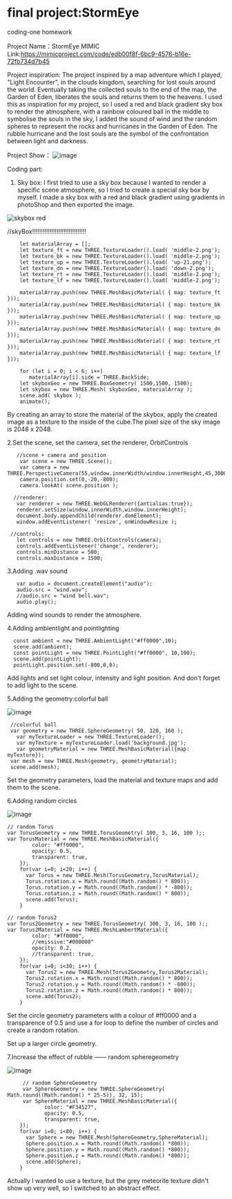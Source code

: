 # final project:StormEye
coding-one homework

Project Name：StormEye
MIMIC Link:https://mimicproject.com/code/edb00f8f-6bc9-4576-b16e-72fb734d7b45

Project inspiration:
The project inspired by a map adventure which I played, "Light Encounter", in the clouds kingdom, searching for lost souls around the world. Eventually taking the collected souls to the end of the map, the Garden of Eden, liberates the souls and returns them to the heavens.
I used this as inspiration for my project, so I used a red and black gradient sky box to render the atmosphere, with a rainbow coloured ball in the middle to symbolise the souls in the sky, I added the sound of wind and the random spheres to represent the rocks and hurricanes in the Garden of Eden. The rubble hurricane and the lost souls are the symbol of the confrontation between light and darkness.


Project Show：
![image](https://user-images.githubusercontent.com/119873123/205696991-0f7aa972-241f-45e1-aa66-f722cbda7060.png)

Coding part:
1. Sky box:
I first tried to use a sky box because I wanted to render a specific scene atmosphere, so I tried to create a special sky box by myself. I made a sky box with a red and black gradient using gradients in photoShop and then exported the image.


![skybox red](https://user-images.githubusercontent.com/119873123/205681997-9ec5df17-5b30-410f-946f-691a3579443c.png)

//skyBox!!!!!!!!!!!!!!!!!!!!!!!!!!!!!!!

        let materialArray = [];
        let texture_ft = new THREE.TextureLoader().load( 'middle-2.png');
        let texture_bk = new THREE.TextureLoader().load( 'middle-2.png');
        let texture_up = new THREE.TextureLoader().load( 'up-21.png');
        let texture_dn = new THREE.TextureLoader().load( 'down-2.png');
        let texture_rt = new THREE.TextureLoader().load( 'middle-2.png');
        let texture_lf = new THREE.TextureLoader().load( 'middle-2.png');    
       
        materialArray.push(new THREE.MeshBasicMaterial( { map: texture_ft }));
        materialArray.push(new THREE.MeshBasicMaterial( { map: texture_bk }));
        materialArray.push(new THREE.MeshBasicMaterial( { map: texture_up }));
        materialArray.push(new THREE.MeshBasicMaterial( { map: texture_dn }));
        materialArray.push(new THREE.MeshBasicMaterial( { map: texture_rt }));
        materialArray.push(new THREE.MeshBasicMaterial( { map: texture_lf }));
        
        for (let i = 0; i < 6; i++)
           materialArray[i].side = THREE.BackSide;
        let skyboxGeo = new THREE.BoxGeometry( 1500,1500, 1500);
        let skybox = new THREE.Mesh( skyboxGeo, materialArray );
        scene.add( skybox );  
        animate();
 
 By creating an array to store the material of the skybox, apply the created image as a texture to the inside of the cube.The pixel size of the sky image is 2048 x 2048.

2.Set the scene, set the camera, set the renderer, OrbitControls

       //scene + camera and position
        var scene = new THREE.Scene();
        var camera = new THREE.PerspectiveCamera(55,window.innerWidth/window.innerHeight,45,30000);
        camera.position.set(0,-20,-800);
        camera.lookAt( scene.position );
     
      //renderer:
       var renderer = new THREE.WebGLRenderer({antialias:true});
       renderer.setSize(window.innerWidth,window.innerHeight);
       document.body.appendChild(renderer.domElement);
       window.addEventListener( 'resize', onWindowResize );

     //controls:
       let controls = new THREE.OrbitControls(camera);
       controls.addEventListener('change', renderer);
       controls.minDistance = 500;
       controls.maxDistance = 1500; 

3.Adding .wav sound

       var audio = document.createElement("audio");
       audio.src = "wind.wav";
       //audio.src = "wind bell.wav";
       audio.play();
  
  Adding wind sounds to render the atmosphere.
  
  
4.Adding ambientlight and pointlighting 
      
      const ambient = new THREE.AmbientLight("#ff0000",10);
      scene.add(ambient);
      const pointLight = new THREE.PointLight("#ff0000", 10,100);
      scene.add(pointLight);
      pointLight.position.set(-800,0,0);

Add lights and set light colour, intensity and light position. And don't forget to add light to the scene.
  
5.Adding the geometry:colorful ball 

![image](https://user-images.githubusercontent.com/119873123/205694455-851140bd-ad7e-480d-b2fd-811c8c191e41.png)

     //colorful ball
     var geometry = new THREE.SphereGeometry( 50, 320, 160 );
	   var myTextureLoader = new THREE.TextureLoader();
	   var myTexture = myTextureLoader.load('background.jpg');     
	   var geometryMaterial = new THREE.MeshBasicMaterial({map: myTexture});
     var mesh = new THREE.Mesh(geometry, geometryMaterial);
     scene.add(mesh);  
  
  Set the geometry parameters, load the material and texture maps and add them to the scene.
  
6.Adding random circles 

![image](https://user-images.githubusercontent.com/119873123/205693832-b351feaa-82e1-4d5b-b54c-f64f70927c90.png)

    // random Torus 
    var TorusGeometry = new THREE.TorusGeometry( 100, 3, 16, 100 );;
    var TorusMaterial = new THREE.MeshBasicMaterial({
            color: "#ff0000",
            opacity: 0.5,
            transparent: true,
        });
        for(var i=0; i<20; i++) {
          var Torus = new THREE.Mesh(TorusGeometry,TorusMaterial);
          Torus.rotation.x = Math.round((Math.random() * 800));
          Torus.rotation.y = Math.round((Math.random() * -800));
          Torus.rotation.z = Math.round((Math.random() * 800));
          scene.add(Torus);
        }
      
    // random Torus2 
    var Torus2Geometry = new THREE.TorusGeometry( 300, 3, 16, 100 );;
    var Torus2Material = new THREE.MeshLambertMaterial({
            color: "#ff0000",
            //emissive:"#000000"
            opacity: 0.2,
            //transparent: true,
        });
        for(var i=0; i<30; i++) {
          var Torus2 = new THREE.Mesh(Torus2Geometry,Torus2Material);
          Torus2.rotation.x = Math.round((Math.random() * 800));
          Torus2.rotation.y = Math.round((Math.random() * -800));
          Torus2.rotation.z = Math.round((Math.random() * 800));
          scene.add(Torus2);
        }
        
Set the circle geometry parameters with a colour of #ff0000 and a transparence of 0.5 and use a for loop to define the number of circles and create a random rotation.

Set up a larger circle geometry.


7.Increase the effect of rubble —— random spheregeometry

![image](https://user-images.githubusercontent.com/119873123/205695065-69fcb50d-245e-47fd-a05f-c69374263985.png)

         // random SphereGeometry 
         var SphereGeometry = new THREE.SphereGeometry( Math.round((Math.random() * 25-5)), 32, 15);
         var SphereMaterial = new THREE.MeshBasicMaterial({
                color: "#F34527",
                opacity: 0.5,
                transparent: true,
        });
        for(var i=0; i<80; i++) {
          var Sphere = new THREE.Mesh(SphereGeometry,SphereMaterial);
          Sphere.position.x = Math.round((Math.random() *800));
          Sphere.position.y = Math.round((Math.random() *800));
          Sphere.position.z = Math.round((Math.random() *800));
          scene.add(Sphere);
        }
        
 Actually I wanted to use a texture, but the grey meteorite texture didn't show up very well, so I switched to an abstract effect.
